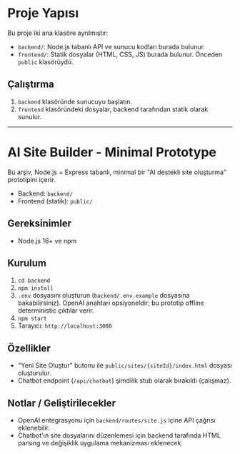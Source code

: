 # Proje Yapısı

Bu proje iki ana klasöre ayrılmıştır:

- `backend/`: Node.js tabanlı API ve sunucu kodları burada bulunur.
- `frontend/`: Statik dosyalar (HTML, CSS, JS) burada bulunur. Önceden `public` klasörüydü.

## Çalıştırma

1. `backend` klasöründe sunucuyu başlatın.
2. `frontend` klasöründeki dosyalar, backend tarafından statik olarak sunulur.

---

# AI Site Builder - Minimal Prototype

Bu arşiv, Node.js + Express tabanlı, minimal bir "AI destekli site oluşturma" prototipini içerir.
- Backend: `backend/`
- Frontend (statik): `public/`

## Gereksinimler
- Node.js 16+ ve npm

## Kurulum
1. `cd backend`
2. `npm install`
3. `.env` dosyasını oluşturun (`backend/.env.example` dosyasına bakabilirsiniz). OpenAI anahtarı opsiyoneldir; bu prototip offline deterministic çıktılar verir.
4. `npm start`
5. Tarayıcı: `http://localhost:3000`

## Özellikler
- "Yeni Site Oluştur" butonu ile `public/sites/{siteId}/index.html` dosyası oluşturulur.
- Chatbot endpoint (`/api/chatbot`) şimdilik stub olarak bırakıldı (çalışmaz).

## Notlar / Geliştirilecekler
- OpenAI entegrasyonu için `backend/routes/site.js` içine API çağrısı eklenebilir.
- Chatbot'ın site dosyalarını düzenlemesi için backend tarafında HTML parsing ve değişiklik uygulama mekanizması eklenecek.